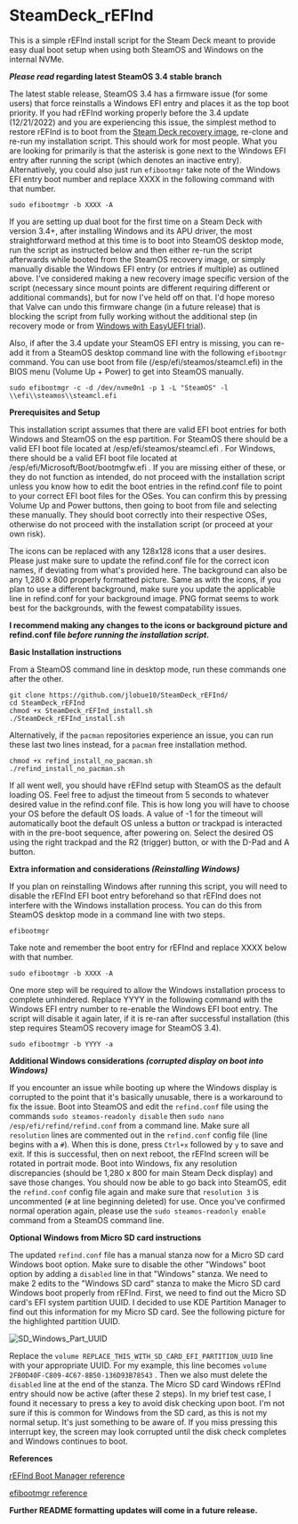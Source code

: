 # SteamDeck_rEFInd
This is a simple rEFInd install script for the Steam Deck meant to provide easy dual boot setup when using both SteamOS and Windows on the internal NVMe.

**_Please read_ regarding latest SteamOS 3.4 stable branch**

The latest stable release, SteamOS 3.4 has a firmware issue (for some users) that force reinstalls a Windows EFI entry and places it as the top boot priority. If you had rEFInd working properly before the 3.4 update (12/21/2022) and you are experiencing this issue, the simplest method to restore rEFInd is to boot from the [Steam Deck recovery image](https://help.steampowered.com/en/faqs/view/1b71-edf2-eb6d-2bb3), re-clone and re-run my installation script. This should work for most people. What you are looking for primarily is that the asterisk is gone next to the Windows EFI entry after running the script (which denotes an inactive entry). Alternatively, you could also just run `efibootmgr` take note of the Windows EFI entry boot number and replace XXXX in the following command with that number.

`sudo efibootmgr -b XXXX -A`

If you are setting up dual boot for the first time on a Steam Deck with version 3.4+, after installing Windows and its APU driver, the most straightforward method at this time is to boot into SteamOS desktop mode, run the script as instructed below and then either re-run the script afterwards while booted from the SteamOS recovery image, or simply manually disable the Windows EFI entry (or entries if multiple) as outlined above. I've considered making a new recovery image specific version of the script (necessary since mount points are different requiring different or additional commands), but for now I've held off on that. I'd hope moreso that Valve can undo this firmware change (in a future release) that is blocking the script from fully working without the additional step (in recovery mode or from [Windows with EasyUEFI trial](https://github.com/jlobue10/SteamDeck_rEFInd/issues/12#issuecomment-1362533289)).

Also, if after the 3.4 update your SteamOS EFI entry is missing, you can re-add it from a SteamOS desktop command line with the following `efibootmgr` command. You can use boot from file (/esp/efi/steamos/steamcl.efi) in the BIOS menu (Volume Up + Power) to get into SteamOS manually.

`sudo efibootmgr -c -d /dev/nvme0n1 -p 1 -L "SteamOS" -l \\efi\\steamos\\steamcl.efi`

**Prerequisites and Setup**

This installation script assumes that there are valid EFI boot entries for both Windows and SteamOS on the esp partition. For SteamOS there should be a valid EFI boot file located at /esp/efi/steamos/steamcl.efi . For Windows, there should be a valid EFI boot file located at /esp/efi/Microsoft/Boot/bootmgfw.efi . If you are missing either of these, or they do not function as intended, do not proceed with the installation script unless you know how to edit the boot entries in the refind.conf file to point to your correct EFI boot files for the OSes. You can confirm this by pressing Volume Up and Power buttons, then going to boot from file and selecting these manually. They should boot correctly into their respective OSes, otherwise do not proceed with the installation script (or proceed at your own risk).

The icons can be replaced with any 128x128 icons that a user desires. Please just make sure to update the refind.conf file for the correct icon names, if deviating from what's provided here.
The background can also be any 1,280 x 800 properly formatted picture. Same as with the icons, if you plan to use a different background, make sure you update the applicable line in refind.conf for your background image. PNG format seems to work best for the backgrounds, with the fewest compatability issues.

**I recommend making any changes to the icons or background picture and refind.conf file _before running the installation script_.**

**Basic Installation instructions** 

From a SteamOS command line in desktop mode, run these commands one after the other.

```
git clone https://github.com/jlobue10/SteamDeck_rEFInd/
cd SteamDeck_rEFInd
chmod +x SteamDeck_rEFInd_install.sh
./SteamDeck_rEFInd_install.sh
```

Alternatively, if the `pacman` repositories experience an issue, you can run these last two lines instead, for a `pacman` free installation method.
```
chmod +x refind_install_no_pacman.sh
./refind_install_no_pacman.sh
```

If all went well, you should have rEFInd setup with SteamOS as the default loading OS. Feel free to adjust the timeout from 5 seconds to whatever desired value in the refind.conf file. This is how long you will have to choose your OS before the default OS loads. A value of -1 for the timeout will automatically boot the default OS unless a button or trackpad is interacted with in the pre-boot sequence, after powering on. Select the desired OS using the right trackpad and the R2 (trigger) button, or with the D-Pad and A button.

**Extra information and considerations _(Reinstalling Windows)_**

If you plan on reinstalling Windows after running this script, you will need to disable the rEFInd EFI boot entry beforehand so that rEFInd does not interfere with the Windows installation process. You can do this from SteamOS desktop mode in a command line with two steps.

`efibootmgr`

Take note and remember the boot entry for rEFInd and replace XXXX below with that number.

`sudo efibootmgr -b XXXX -A`

One more step will be required to allow the Windows installation process to complete unhindered. Replace YYYY in the following command with the Windows EFI entry number to re-enable the Windows EFI boot entry. The script will disable it again later, if it is re-ran after successful installation (this step requires SteamOS recovery image for SteamOS 3.4).

`sudo efibootmgr -b YYYY -a`

**Additional Windows considerations _(corrupted display on boot into Windows)_**

If you encounter an issue while booting up where the Windows display is corrupted to the point that it's basically unusable, there is a workaround to fix the issue. Boot into SteamOS and edit the `refind.conf` file using the commands `sudo steamos-readonly disable` then `sudo nano /esp/efi/refind/refind.conf` from a command line. Make sure all `resolution` lines are commented out in the `refind.conf` config file (line begins with a `#`). When this is done, press `Ctrl+x` followed by `y` to save and exit. If this is successful, then on next reboot, the rEFInd screen will be rotated in portrait mode. Boot into Windows, fix any resolution discrepancies (should be 1,280 x 800 for main Steam Deck display) and save those changes. You should now be able to go back into SteamOS, edit the `refind.conf` config file again and make sure that `resolution 3` is uncommented (`#` at line beginning deleted) for use. Once you've confirmed normal operation again, please use the `sudo steamos-readonly enable` command from a SteamOS command line.

**Optional Windows from Micro SD card instructions**

The updated `refind.conf` file has a manual stanza now for a Micro SD card Windows boot option. Make sure to disable the other "Windows" boot option by adding a `disabled` line in that "Windows" stanza. We need to make 2 edits to the "Windows SD card" stanza to make the Micro SD card Windows boot properly from rEFInd. First, we need to find out the Micro SD card's EFI system partition UUID. I decided to use KDE Partition Manager to find out this information for my Micro SD card. See the following picture for the highlighted partition UUID.


![SD_Windows_Part_UUID](https://user-images.githubusercontent.com/9971433/204991179-dc98df86-71ff-4016-8253-ca74eac50d91.png)


Replace the `volume REPLACE_THIS_WITH_SD_CARD_EFI_PARTITION_UUID` line with your appropriate UUID. For my example, this line becomes `volume 2FB0D40F-C809-4C67-8B50-136D93B78543` . Then we also must delete the `disabled` line at the end of the stanza. The Micro SD card Windows rEFInd entry should now be active (after these 2 steps). In my brief test case, I found it necessary to press a key to avoid disk checking upon boot. I'm not sure if this is common for Windows from the SD card, as this is not my normal setup. It's just something to be aware of. If you miss pressing this interrupt key, the screen may look corrupted until the disk check completes and Windows continues to boot.

**References**

[rEFInd Boot Manager reference](https://www.rodsbooks.com/refind/ "rEFInd Boot Manager")

[efibootmgr reference](https://linux.die.net/man/8/efibootmgr "efibootmgr")

**Further README formatting updates will come in a future release.**
